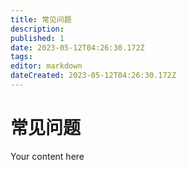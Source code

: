 ```yaml
---
title: 常见问题
description: 
published: 1
date: 2023-05-12T04:26:30.172Z
tags: 
editor: markdown
dateCreated: 2023-05-12T04:26:30.172Z
---
```


# 常见问题
Your content here